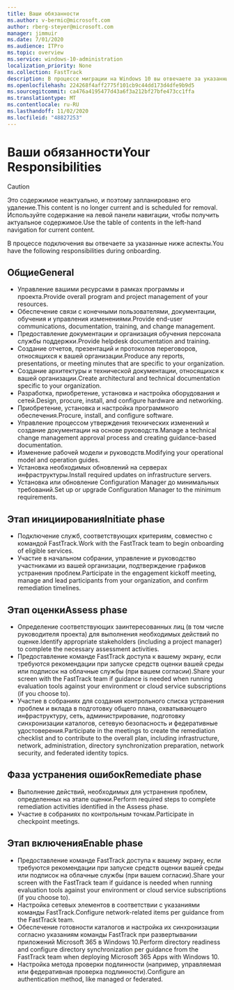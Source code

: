 ```yaml
---
title: Ваши обязанности
ms.author: v-bermic@microsoft.com
author: rberg-steyer@microsoft.com
manager: jimmuir
ms.date: 7/01/2020
ms.audience: ITPro
ms.topic: overview
ms.service: windows-10-administration
localization_priority: None
ms.collection: FastTrack
description: В процессе миграции на Windows 10 вы отвечаете за указанные ниже аспекты.
ms.openlocfilehash: 224268f4aff2775f101cb9c44dd173d4dfe9b9d5
ms.sourcegitcommit: ca476a4195477d43a6f3a212bf27bfe473cc1ffa
ms.translationtype: MT
ms.contentlocale: ru-RU
ms.lasthandoff: 11/02/2020
ms.locfileid: "48827253"
---
```

# <a name="your-responsibilities"></a><span data-ttu-id="f6f04-103">Ваши обязанности</span><span class="sxs-lookup"><span data-stu-id="f6f04-103">Your Responsibilities</span></span>
> [!CAUTION]
> <span data-ttu-id="f6f04-104">Это содержимое неактуально, и поэтому запланировано его удаление.</span><span class="sxs-lookup"><span data-stu-id="f6f04-104">This content is no longer current and is scheduled for removal.</span></span> <span data-ttu-id="f6f04-105">Используйте содержание на левой панели навигации, чтобы получить актуальное содержимое.</span><span class="sxs-lookup"><span data-stu-id="f6f04-105">Use the table of contents in the left-hand navigation for current content.</span></span>

<span data-ttu-id="f6f04-106">В процессе подключения вы отвечаете за указанные ниже аспекты.</span><span class="sxs-lookup"><span data-stu-id="f6f04-106">You have the following responsibilities during onboarding.</span></span>

## <a name="general"></a><span data-ttu-id="f6f04-107">Общие</span><span class="sxs-lookup"><span data-stu-id="f6f04-107">General</span></span>

- <span data-ttu-id="f6f04-108">Управление вашими ресурсами в рамках программы и проекта.</span><span class="sxs-lookup"><span data-stu-id="f6f04-108">Provide overall program and project management of your resources.</span></span>
- <span data-ttu-id="f6f04-109">Обеспечение связи с конечными пользователями, документации, обучения и управления изменениями.</span><span class="sxs-lookup"><span data-stu-id="f6f04-109">Provide end-user communications, documentation, training, and change management.</span></span>
- <span data-ttu-id="f6f04-110">Предоставление документации и организация обучения персонала службы поддержки.</span><span class="sxs-lookup"><span data-stu-id="f6f04-110">Provide helpdesk documentation and training.</span></span>
- <span data-ttu-id="f6f04-111">Создание отчетов, презентаций и протоколов переговоров, относящихся к вашей организации.</span><span class="sxs-lookup"><span data-stu-id="f6f04-111">Produce any reports, presentations, or meeting minutes that are specific to your organization.</span></span>
- <span data-ttu-id="f6f04-112">Создание архитектуры и технической документации, относящихся к вашей организации.</span><span class="sxs-lookup"><span data-stu-id="f6f04-112">Create architectural and technical documentation specific to your organization.</span></span>
- <span data-ttu-id="f6f04-113">Разработка, приобретение, установка и настройка оборудования и сетей.</span><span class="sxs-lookup"><span data-stu-id="f6f04-113">Design, procure, install, and configure hardware and networking.</span></span>
- <span data-ttu-id="f6f04-114">Приобретение, установка и настройка программного обеспечения.</span><span class="sxs-lookup"><span data-stu-id="f6f04-114">Procure, install, and configure software.</span></span>
- <span data-ttu-id="f6f04-115">Управление процессом утверждения технических изменений и создание документации на основе руководств.</span><span class="sxs-lookup"><span data-stu-id="f6f04-115">Manage a technical change management approval process and creating guidance-based documentation.</span></span>
- <span data-ttu-id="f6f04-116">Изменение рабочей модели и руководств.</span><span class="sxs-lookup"><span data-stu-id="f6f04-116">Modifying your operational model and operation guides.</span></span>
- <span data-ttu-id="f6f04-117">Установка необходимых обновлений на серверах инфраструктуры.</span><span class="sxs-lookup"><span data-stu-id="f6f04-117">Install required updates on infrastructure servers.</span></span>
- <span data-ttu-id="f6f04-118">Установка или обновление Configuration Manager до минимальных требований.</span><span class="sxs-lookup"><span data-stu-id="f6f04-118">Set up or upgrade Configuration Manager to the minimum requirements.</span></span>

## <a name="initiate-phase"></a><span data-ttu-id="f6f04-119">Этап инициирования</span><span class="sxs-lookup"><span data-stu-id="f6f04-119">Initiate phase</span></span>

- <span data-ttu-id="f6f04-120">Подключение служб, соответствующих критериям, совместно с командой FastTrack.</span><span class="sxs-lookup"><span data-stu-id="f6f04-120">Work with the FastTrack team to begin onboarding of eligible services.</span></span>
- <span data-ttu-id="f6f04-121">Участие в начальном собрании, управление и руководство участниками из вашей организации, подтверждение графиков устранения проблем.</span><span class="sxs-lookup"><span data-stu-id="f6f04-121">Participate in the engagement kickoff meeting, manage and lead participants from your organization, and confirm remediation timelines.</span></span>

## <a name="assess-phase"></a><span data-ttu-id="f6f04-122">Этап оценки</span><span class="sxs-lookup"><span data-stu-id="f6f04-122">Assess phase</span></span>

- <span data-ttu-id="f6f04-123">Определение соответствующих заинтересованных лиц (в том числе руководителя проекта) для выполнения необходимых действий по оценке.</span><span class="sxs-lookup"><span data-stu-id="f6f04-123">Identify appropriate stakeholders (including a project manager) to complete the necessary assessment activities.</span></span>
- <span data-ttu-id="f6f04-124">Предоставление команде FastTrack доступа к вашему экрану, если требуются рекомендации при запуске средств оценки вашей среды или подписок на облачные службы (при вашем согласии).</span><span class="sxs-lookup"><span data-stu-id="f6f04-124">Share your screen with the FastTrack team if guidance is needed when running evaluation tools against your environment or cloud service subscriptions (if you choose to).</span></span>
- <span data-ttu-id="f6f04-125">Участие в собраниях для создания контрольного списка устранения проблем и вклада в подготовку общего плана, охватывающего инфраструктуру, сеть, администрирование, подготовку синхронизации каталогов, сетевую безопасность и федеративные удостоверения.</span><span class="sxs-lookup"><span data-stu-id="f6f04-125">Participate in the meetings to create the remediation checklist and to contribute to the overall plan, including infrastructure, network, administration, directory synchronization preparation, network security, and federated identity topics.</span></span>

## <a name="remediate-phase"></a><span data-ttu-id="f6f04-126">Фаза устранения ошибок</span><span class="sxs-lookup"><span data-stu-id="f6f04-126">Remediate phase</span></span>

- <span data-ttu-id="f6f04-127">Выполнение действий, необходимых для устранения проблем, определенных на этапе оценки.</span><span class="sxs-lookup"><span data-stu-id="f6f04-127">Perform required steps to complete remediation activities identified in the Assess phase.</span></span>
- <span data-ttu-id="f6f04-128">Участие в собраниях по контрольным точкам.</span><span class="sxs-lookup"><span data-stu-id="f6f04-128">Participate in checkpoint meetings.</span></span>

## <a name="enable-phase"></a><span data-ttu-id="f6f04-129">Этап включения</span><span class="sxs-lookup"><span data-stu-id="f6f04-129">Enable phase</span></span>

- <span data-ttu-id="f6f04-130">Предоставление команде FastTrack доступа к вашему экрану, если требуются рекомендации при запуске средств оценки вашей среды или подписок на облачные службы (при вашем согласии).</span><span class="sxs-lookup"><span data-stu-id="f6f04-130">Share your screen with the FastTrack team if guidance is needed when running evaluation tools against your environment or cloud service subscriptions (if you choose to).</span></span>
- <span data-ttu-id="f6f04-131">Настройка сетевых элементов в соответствии с указаниями команды FastTrack.</span><span class="sxs-lookup"><span data-stu-id="f6f04-131">Configure network-related items per guidance from the FastTrack team.</span></span>
- <span data-ttu-id="f6f04-132">Обеспечение готовности каталогов и настройка их синхронизации согласно указаниям команды FastTrack при развертывании приложений Microsoft 365 в Windows 10.</span><span class="sxs-lookup"><span data-stu-id="f6f04-132">Perform directory readiness and configure directory synchronization per guidance from the FastTrack team when deploying Microsoft 365 Apps with Windows 10.</span></span>
- <span data-ttu-id="f6f04-133">Настройка метода проверки подлинности (например, управляемая или федеративная проверка подлинности).</span><span class="sxs-lookup"><span data-stu-id="f6f04-133">Configure an authentication method, like managed or federated.</span></span>

